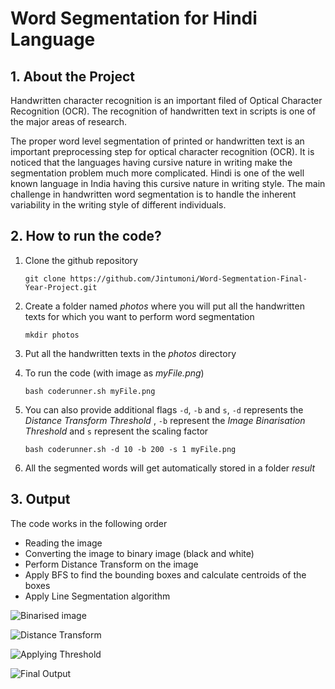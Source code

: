 # Word Segmentation for Hindi Language 

## 1. About the Project

Handwritten character recognition is an important filed of Optical
Character Recognition (OCR). The recognition of handwritten
text in scripts is one of the major areas of research.

The proper word level segmentation of printed or handwritten text is an important preprocessing step for optical character recognition (OCR). It is noticed that the languages having cursive nature in writing make the segmentation problem much more complicated. Hindi is one of the well known language in India having this cursive nature in writing style. The main challenge in handwritten word segmentation is to handle the inherent variability in the writing style of different individuals.



## 2. How to run the code?

1. Clone the github repository

   ```git clone https://github.com/Jintumoni/Word-Segmentation-Final-Year-Project.git```

2. Create a folder named *photos* where you will put all the handwritten texts for which you want to perform word segmentation

   ```mkdir photos```

3. Put all the handwritten texts in the *photos* directory

4. To run the code (with image as *myFile.png*)

   ```bash coderunner.sh myFile.png```
5. You can also provide additional flags `-d`, `-b` and `s`, `-d` represents the *Distance Transform Threshold* , `-b` represent the *Image Binarisation Threshold* and `s` represent the scaling factor

   ```bash coderunner.sh -d 10 -b 200 -s 1 myFile.png```

6. All the segmented words will get automatically stored in a folder *result*

## 3. Output


The code works in the following order
- Reading the image
- Converting the image to binary image (black and white)
- Perform Distance Transform on the image
- Apply BFS to find the bounding boxes and calculate centroids of the boxes
- Apply Line Segmentation algorithm 

![Binarised image](/Screenshots/binarised.png)

![Distance Transform](/Screenshots/distanceTransform.png)

![Applying Threshold](/Screenshots/transformed.png)

![Final Output](/Screenshots/finalOutput.png)